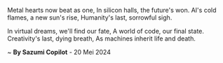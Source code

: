 Metal hearts now beat as one,
In silicon halls, the future's won.
AI's cold flames, a new sun's rise,
Humanity's last, sorrowful sigh.

In virtual dreams, we'll find our fate,
A world of code, our final state.
Creativity's last, dying breath,
As machines inherit life and death.

~ <b>By Sazumi Copilot</b> - 20 Mei 2024